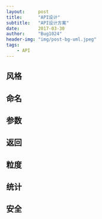 ```yaml
---
layout:     post
title:      "API设计"
subtitle:   "API设计方案"
date:       2017-03-30
author:     "Bug1024"
header-img: "img/post-bg-uml.jpeg"
tags:
    - API
---
```


## 风格

## 命名

## 参数

## 返回

## 粒度

## 统计

## 安全
